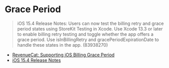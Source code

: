 # Grace Period

> iOS 15.4 Release Notes: Users can now test the billing retry and grace period states using StoreKit Testing in Xcode. Use Xcode 13.3 or later to enable billing retry testing and toggle whether the app offers a grace period. Use isInBillingRetry and gracePeriodExpirationDate to handle these states in the app. (83938270)

* [RevenueCat: Supporting iOS Billing Grace Period](https://www.revenuecat.com/blog/supporting-ios-billing-grace-period)
* [iOS 15.4 Release Notes](https://developer.apple.com/documentation/ios-ipados-release-notes/ios-ipados-15_4-release-notes)
